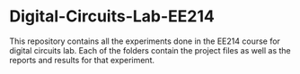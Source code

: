 # Digital-Circuits-Lab-EE214
This repository contains all the experiments done in the EE214 course for digital circuits lab. Each of the folders contain the project files as well as the reports and results for that experiment.
